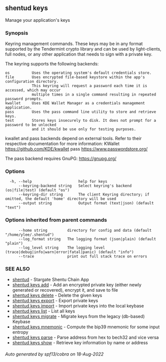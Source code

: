 ## shentud keys

Manage your application's keys

### Synopsis

Keyring management commands. These keys may be in any format supported by the
Tendermint crypto library and can be used by light-clients, full nodes, or any other application
that needs to sign with a private key.

The keyring supports the following backends:

    os          Uses the operating system's default credentials store.
    file        Uses encrypted file-based keystore within the app's configuration directory.
                This keyring will request a password each time it is accessed, which may occur
                multiple times in a single command resulting in repeated password prompts.
    kwallet     Uses KDE Wallet Manager as a credentials management application.
    pass        Uses the pass command line utility to store and retrieve keys.
    test        Stores keys insecurely to disk. It does not prompt for a password to be unlocked
                and it should be use only for testing purposes.

kwallet and pass backends depend on external tools. Refer to their respective documentation for more
information:
    KWallet     https://github.com/KDE/kwallet
    pass        https://www.passwordstore.org/

The pass backend requires GnuPG: https://gnupg.org/


### Options

```
  -h, --help                     help for keys
      --keyring-backend string   Select keyring's backend (os|file|test) (default "os")
      --keyring-dir string       The client Keyring directory; if omitted, the default 'home' directory will be used
      --output string            Output format (text|json) (default "text")
```

### Options inherited from parent commands

```
      --home string         directory for config and data (default "/home/ylee/.shentud")
      --log_format string   The logging format (json|plain) (default "plain")
      --log_level string    The logging level (trace|debug|info|warn|error|fatal|panic) (default "info")
      --trace               print out full stack trace on errors
```

### SEE ALSO

* [shentud](shentud.md)	 - Stargate Shentu Chain App
* [shentud keys add](shentud_keys_add.md)	 - Add an encrypted private key (either newly generated or recovered), encrypt it, and save to <name> file
* [shentud keys delete](shentud_keys_delete.md)	 - Delete the given keys
* [shentud keys export](shentud_keys_export.md)	 - Export private keys
* [shentud keys import](shentud_keys_import.md)	 - Import private keys into the local keybase
* [shentud keys list](shentud_keys_list.md)	 - List all keys
* [shentud keys migrate](shentud_keys_migrate.md)	 - Migrate keys from the legacy (db-based) Keybase
* [shentud keys mnemonic](shentud_keys_mnemonic.md)	 - Compute the bip39 mnemonic for some input entropy
* [shentud keys parse](shentud_keys_parse.md)	 - Parse address from hex to bech32 and vice versa
* [shentud keys show](shentud_keys_show.md)	 - Retrieve key information by name or address

###### Auto generated by spf13/cobra on 18-Aug-2022

